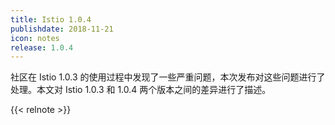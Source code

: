 ```yaml
---
title: Istio 1.0.4
publishdate: 2018-11-21
icon: notes
release: 1.0.4
---
```


社区在 Istio 1.0.3 的使用过程中发现了一些严重问题，本次发布对这些问题进行了处理。本文对 Istio 1.0.3 和 1.0.4 两个版本之间的差异进行了描述。

{{< relnote >}}
